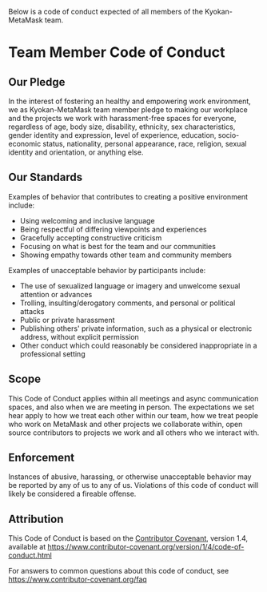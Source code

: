Below is a code of conduct expected of all members of the Kyokan-MetaMask team.

# Team Member Code of Conduct

## Our Pledge

In the interest of fostering an healthy and empowering work environment, we as
Kyokan-MetaMask team member pledge to making our workplace and the projects we work with harassment-free spaces for everyone, regardless of age, body
size, disability, ethnicity, sex characteristics, gender identity and expression,
level of experience, education, socio-economic status, nationality, personal
appearance, race, religion, sexual identity and orientation, or anything else.

## Our Standards

Examples of behavior that contributes to creating a positive environment
include:

* Using welcoming and inclusive language
* Being respectful of differing viewpoints and experiences
* Gracefully accepting constructive criticism
* Focusing on what is best for the team and our communities
* Showing empathy towards other team and community members

Examples of unacceptable behavior by participants include:

* The use of sexualized language or imagery and unwelcome sexual attention or
  advances
* Trolling, insulting/derogatory comments, and personal or political attacks
* Public or private harassment
* Publishing others' private information, such as a physical or electronic
  address, without explicit permission
* Other conduct which could reasonably be considered inappropriate in a
  professional setting

## Scope

This Code of Conduct applies within all meetings and async communication spaces, and also when
we are meeting in person. The expectations we set hear apply to how we treat each other within our team, how we treat people who work on MetaMask and other projects we collaborate within, open source contributors to projects we work and all others who we interact with.

## Enforcement

Instances of abusive, harassing, or otherwise unacceptable behavior may be
reported by any of us to any of us. Violations of this code of conduct will likely be considered a fireable offense.

## Attribution

This Code of Conduct is based on the [Contributor Covenant][homepage], version 1.4,
available at https://www.contributor-covenant.org/version/1/4/code-of-conduct.html

[homepage]: https://www.contributor-covenant.org

For answers to common questions about this code of conduct, see
https://www.contributor-covenant.org/faq
